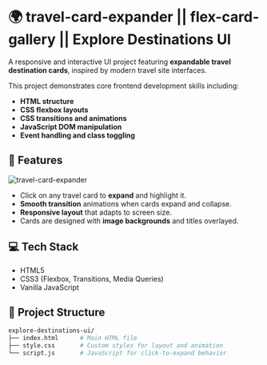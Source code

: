 # 🌍 travel-card-expander || flex-card-gallery || Explore Destinations UI

A responsive and interactive UI project featuring **expandable travel destination cards**, inspired by modern travel site interfaces.

This project demonstrates core frontend development skills including:
- **HTML structure**
- **CSS flexbox layouts**
- **CSS transitions and animations**
- **JavaScript DOM manipulation**
- **Event handling and class toggling**

## 📸 Features
![travel-card-expander](https://github.com/user-attachments/assets/1d12d22f-22f4-4bc7-a6f7-85aa601386ee)


- Click on any travel card to **expand** and highlight it.
- **Smooth transition** animations when cards expand and collapse.
- **Responsive layout** that adapts to screen size.
- Cards are designed with **image backgrounds** and titles overlayed.


## 💻 Tech Stack

- HTML5
- CSS3 (Flexbox, Transitions, Media Queries)
- Vanilla JavaScript

## 📁 Project Structure

```bash
explore-destinations-ui/
├── index.html      # Main HTML file
├── style.css       # Custom styles for layout and animation
└── script.js       # JavaScript for click-to-expand behavior

